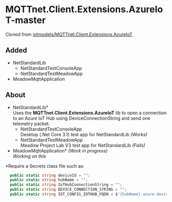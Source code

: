 # MQTTnet.Client.Extensions.AzureIoT-master

Cloned from [iotmodels/MQTTnet.Client.Extensions.AzureIoT](https://github.com/iotmodels/MQTTnet.Client.Extensions.AzureIoT)

## Added
- NetStandardLib
  - NetStandardTestConsoleApp
  - NetStandardTestMeadowApp
- MeadowMqttApplication

## About
- NetStandardLib*  
Uses the **MQTTnet.Client.Extensions.AzureIoT** lib to open a connection to an Azure IoT Hub using DeviceConnectionString and send one telemetry packet.
  - NetStandardTestConsoleApp  
Desktop (.Net Core 3.1) test app for NetStandardLib _(Works)_
  - NetStandardTestMeadowApp  
Meadow Project Lab V3 test app for NetStandardLib _(Fails)_
- MeadowMqttApplication* _(Work in progress)_  
_Working on this_

*Require a Secrets class file such as:
```cs
  public static string deviceId = "";
  public static string hubName = "";
  public static string IoTHubConnectionString = "";
  public static string DEVICE_CONNECTION_STRING = "";
  public static string IOT_CONFIG_IOTHUB_FQDN = $"{hubName}.azure-devices.net";
```
